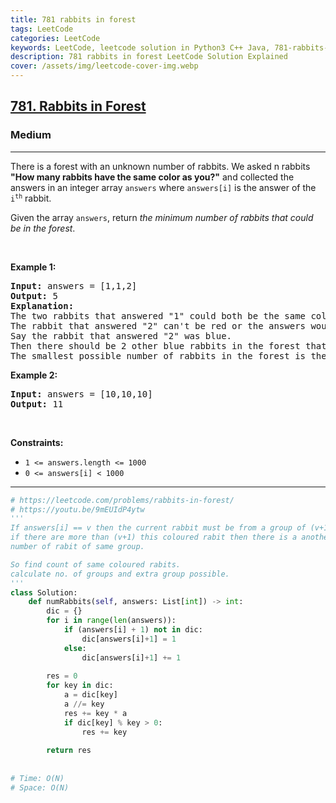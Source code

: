 ```yaml
---
title: 781 rabbits in forest
tags: LeetCode
categories: LeetCode
keywords: LeetCode, leetcode solution in Python3 C++ Java, 781-rabbits-in-forest solution
description: 781 rabbits in forest LeetCode Solution Explained
cover: /assets/img/leetcode-cover-img.webp
---
```



<h2><a href="https://leetcode.com/problems/rabbits-in-forest/">781. Rabbits in Forest</a></h2><h3>Medium</h3><hr><div><p>There is a forest with an unknown number of rabbits. We asked n rabbits <strong>"How many rabbits have the same color as you?"</strong> and collected the answers in an integer array <code>answers</code> where <code>answers[i]</code> is the answer of the <code>i<sup>th</sup></code> rabbit.</p>

<p>Given the array <code>answers</code>, return <em>the minimum number of rabbits that could be in the forest</em>.</p>

<p>&nbsp;</p>
<p><strong>Example 1:</strong></p>

<pre><strong>Input:</strong> answers = [1,1,2]
<strong>Output:</strong> 5
<strong>Explanation:</strong>
The two rabbits that answered "1" could both be the same color, say red.
The rabbit that answered "2" can't be red or the answers would be inconsistent.
Say the rabbit that answered "2" was blue.
Then there should be 2 other blue rabbits in the forest that didn't answer into the array.
The smallest possible number of rabbits in the forest is therefore 5: 3 that answered plus 2 that didn't.
</pre>

<p><strong>Example 2:</strong></p>

<pre><strong>Input:</strong> answers = [10,10,10]
<strong>Output:</strong> 11
</pre>

<p>&nbsp;</p>
<p><strong>Constraints:</strong></p>

<ul>
	<li><code>1 &lt;= answers.length &lt;= 1000</code></li>
	<li><code>0 &lt;= answers[i] &lt; 1000</code></li>
</ul>
</div>

---




```python
# https://leetcode.com/problems/rabbits-in-forest/
# https://youtu.be/9mEUIdP4ytw
'''
If answers[i] == v then the current rabbit must be from a group of (v+1) rabits.
if there are more than (v+1) this coloured rabit then there is a another (v+1)
number of rabit of same group.

So find count of same coloured rabits.
calculate no. of groups and extra group possible.
'''
class Solution:
    def numRabbits(self, answers: List[int]) -> int:
        dic = {}
        for i in range(len(answers)):
            if (answers[i] + 1) not in dic:
                dic[answers[i]+1] = 1
            else:
                dic[answers[i]+1] += 1
        
        res = 0
        for key in dic:
            a = dic[key]
            a //= key
            res += key * a
            if dic[key] % key > 0:
                res += key
        
        return res
    
    
# Time: O(N)
# Space: O(N)
```

